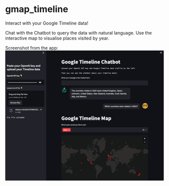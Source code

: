 # gmap_timeline

Interact with your Google Timeline data!

Chat with the Chatbot to query the data with natural language.
Use the interactive map to visualise places visited by year. 


Screenshot from the app:
![Screenshot Image](images/app_screenshot_2.png)

